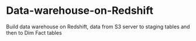 # Data-warehouse-on-Redshift
Build data warehouse on Redshift, data from S3 server to staging tables and then to Dim Fact tables
